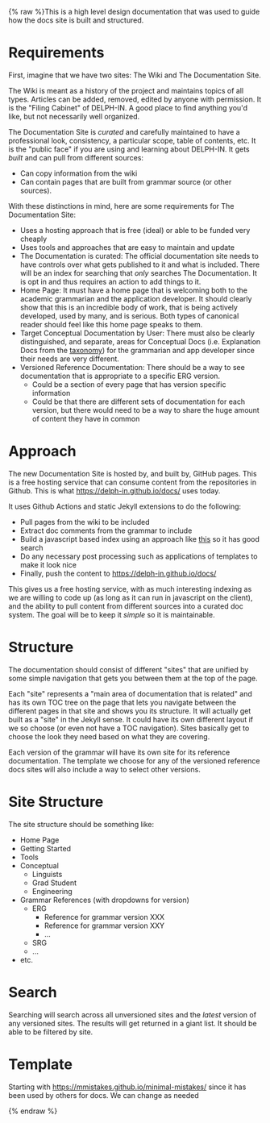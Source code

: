 {% raw %}This is a high level design documentation that was used to guide how the docs site is built and structured.

# Requirements
First, imagine that we have two sites: The Wiki and The Documentation Site. 

The Wiki is meant as a history of the project and maintains topics of all types. Articles can be added, removed, edited by anyone with permission. It is the "Filing Cabinet" of DELPH-IN. A good place to find anything you'd like, but not necessarily well organized.

The Documentation Site is *curated* and carefully maintained to have a professional look, consistency, a particular scope, table of contents, etc. It is the "public face" if you are using and learning about DELPH-IN. It gets *built* and can pull from different sources:
- Can copy information from the wiki 
- Can contain pages that are built from grammar source (or other sources).

With these distinctions in mind, here are some requirements for The Documentation Site:

- Uses a hosting approach that is free (ideal) or able to be funded very cheaply
- Uses tools and approaches that are easy to maintain and update
- The Documentation is curated: The official documentation site needs to have controls over what gets published to it and what is included. There will be an index for searching that *only* searches The Documentation. It is opt in and thus requires an action to add things to it. 
- Home Page: It must have a home page that is welcoming both to the academic grammarian and the application developer. It should clearly show that this is an incredible body of work, that is being actively developed, used by many, and is serious. Both types of canonical reader should feel like this home page speaks to them.
- Target Conceptual Documentation by User: There must also be clearly distinguished, and separate, areas for Conceptual Docs (i.e. Explanation Docs from the [taxonomy](https://documentation.divio.com/)) for the grammarian and app developer since their needs are very different. 
- Versioned Reference Documentation: There should be a way to see documentation that is appropriate to a specific ERG version. 
  - Could be a section of every page that has version specific information
  - Could be that there are different sets of documentation for each version, but there would need to be a way to share the huge amount of content they have in common

# Approach
The new Documentation Site is hosted by, and built by, GitHub pages. This is a free hosting service that can consume content from the repositories in Github.  This is what https://delph-in.github.io/docs/ uses today.

It uses Github Actions and static Jekyll extensions to do the following:
- Pull pages from the wiki to be included
- Extract doc comments from the grammar to include
- Build a javascript based index using an approach like [this](https://github.com/jekylltools/jekyll-tipue-search) so it has good search
- Do any necessary post processing such as applications of templates to make it look nice
- Finally, push the content to https://delph-in.github.io/docs/

This gives us a free hosting service, with as much interesting indexing as we are willing to code up (as long as it can run in javascript on the client), and the ability to pull content from different sources into a curated doc system. The goal will be to keep it *simple* so it is maintainable.

# Structure
The documentation should consist of different "sites" that are unified by some simple navigation that gets you between them at the top of the page.  

Each "site" represents a "main area of documentation that is related" and has its own TOC tree on the page that lets you navigate between the different pages in that site and shows you its structure. It will actually get built as a "site" in the Jekyll sense.  It could have its own different layout if we so choose (or even not have a TOC navigation).  Sites basically get to choose the look they need based on what they are covering.

Each version of the grammar will have its own site for its reference documentation. The template we choose for any of the versioned reference docs sites will also include a way to select other versions.

# Site Structure
The site structure should be something like:

- Home Page
- Getting Started
- Tools
- Conceptual
  - Linguists
  - Grad Student
  - Engineering
- Grammar References (with dropdowns for version)
  - ERG
    - Reference for grammar version XXX
    - Reference for grammar version XXY
    - ...
  - SRG
  - ...
- etc.

# Search
Searching will search across all unversioned sites and the *latest* version of any versioned sites.  The results will get returned in a giant list. It should be able to be filtered by site.

# Template
Starting with https://mmistakes.github.io/minimal-mistakes/ since it has been used by others for docs. We can change as needed

<update date omitted for speed>{% endraw %}
